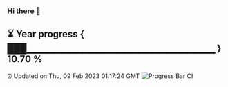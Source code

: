 ### Hi there 👋
⏳ Year progress { ███▁▁▁▁▁▁▁▁▁▁▁▁▁▁▁▁▁▁▁▁▁▁▁▁▁▁▁ } 10.70 %
---
⏰ Updated on Thu, 09 Feb 2023 01:17:24 GMT
![Progress Bar CI](https://github.com/liununu/liununu/workflows/Progress%20Bar%20CI/badge.svg)
